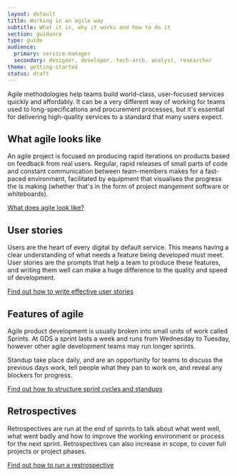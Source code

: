 ```yaml
---
layout: default
title: Working in an agile way
subtitle: What it is, why it works and how to do it
section: guidance
type: guide
audience:
  primary: service-manager
  secondary: designer, developer, tech-arch, analyst, researcher
theme: getting-started
status: draft
---
```


Agile methodologies help teams build world-class, user-focused services quickly and affordably. It can be a very different way of working for teams used to long-specifications and procurement processes, but it's essential for delivering high-quality services to a standard that many users expect.

## What agile looks like

An agile project is focused on producing rapid iterations on products based on feedback from real users. Regular, rapid releases of small parts of code and constant communication between team-members makes for a fast-paced environment, facilitated by equipment that visualises the progress the is making (whether that's in the form of project mangement software or whiteboards).

[What does agile look like?](whatagilelookslike.html)

## User stories

Users are the heart of every digital by default service. This means having a clear understanding of what needs a feature being developed must meet. User stories are the prompts that help a team to produce these features, and writing them well can make a huge difference to the quality and speed of development.

[Find out how to write effective user stories](writinguserstories.html)

## Features of agile

Agile product development is usually broken into small units of work called Sprints. At GDS a sprint lasts a week and runs from Wednesday to Tuesday, however other agile development teams may run longer sprints.

Standup take place daily, and are an opportunity for teams to discuss the previous days work, tell people what they pan to work on, and reveal any blockers for progress.

[Find out how to structure sprint cycles and standups](featuresofagile.html)

## Retrospectives

Retrospectives are run at the end of sprints to talk about what went well, what went badly and how to improve the working environment or process for the next sprint. Retrospectives can also increase in scope, to cover full projects or project phases.

[Find out how to run a restrospective](runningretrospectives.html)



